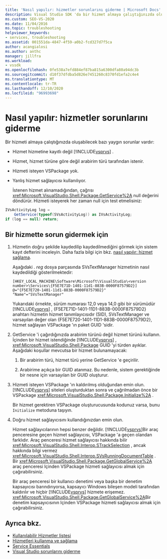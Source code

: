 ```yaml
---
title: 'Nasıl yapılır: hizmetler sorunlarını giderme | Microsoft Docs'
description: Visual Studio SDK 'da bir hizmet almaya çalıştığınızda oluşabilecek birkaç yaygın sorunun nasıl giderileceği hakkında bilgi edinin.
ms.custom: SEO-VS-2020
ms.date: 11/04/2016
ms.topic: troubleshooting
helpviewer_keywords:
- services, troubleshooting
ms.assetid: 001551da-4847-4f59-a0b2-fcd327d7f5ca
author: acangialosi
ms.author: anthc
manager: jillfra
ms.workload:
- vssdk
ms.openlocfilehash: 0fe538a7efd884ef87ba815a6300dfa80a94dc3b
ms.sourcegitcommit: d10f37dfdba5d826e7451260c8370fd1efa2c4e4
ms.translationtype: MT
ms.contentlocale: tr-TR
ms.lasthandoff: 12/10/2020
ms.locfileid: "96993698"
---
```

# <a name="how-to-troubleshoot-services"></a>Nasıl yapılır: hizmetler sorunlarını giderme
Bir hizmeti almaya çalıştığınızda oluşabilecek bazı yaygın sorunlar vardır:

- Hizmet hizmetine kayıtlı değil [!INCLUDE[vsprvs](../code-quality/includes/vsprvs_md.md)] .

- Hizmet, hizmet türüne göre değil arabirim türü tarafından istenir.

- Hizmeti isteyen VSPackage yok.

- Yanlış hizmet sağlayıcısı kullanılıyor.

  İstenen hizmet alınamadığından, çağrısı <xref:Microsoft.VisualStudio.Shell.Package.GetService%2A> null değerini döndürür. Hizmeti isteyerek her zaman null için test etmelisiniz:

```csharp
IVsActivityLog log =
    GetService(typeof(SVsActivityLog)) as IVsActivityLog;
if (log == null) return;
```

## <a name="to-troubleshoot-a-service"></a>Bir hizmette sorun gidermek için

1. Hizmetin doğru şekilde kaydedilip kaydedilmediğini görmek için sistem kayıt defterini inceleyin. Daha fazla bilgi için bkz. [nasıl yapılır: hizmet sağlama](../extensibility/how-to-provide-a-service.md).

    Aşağıdaki *. reg* dosya parçasında SVsTextManager hizmetinin nasıl kaydedildiği gösterilmektedir:

   ```
   [HKEY_LOCAL_MACHINE\Software\Microsoft\VisualStudio\<version number>\Services\{F5E7E71D-1401-11d1-883B-0000F87579D2}]
   @="{F5E7E720-1401-11d1-883B-0000F87579D2}"
   "Name"="SVsTextManager"
   ```

    Yukarıdaki örnekte, sürüm numarası 12,0 veya 14,0 gibi bir sürümüdür [!INCLUDE[vsprvs](../code-quality/includes/vsprvs_md.md)] , {F5E7E71D-1401-11D1-883B-0000F87579D2} anahtarı hizmetin hizmet tanımlayıcısıdır (SID), SVsTextManager ve varsayılan değer olan {F5E7E720-1401-11D1-883B-0000F87579D2}, hizmet sağlayan VSPackage 'ın paket GUID 'sidir.

2. GetService 'i çağırdığınızda arabirim türünü değil hizmet türünü kullanın. İçinden bir hizmet istendiğinde [!INCLUDE[vsprvs](../code-quality/includes/vsprvs_md.md)] , <xref:Microsoft.VisualStudio.Shell.Package> GUID 'yi türden ayıklar. Aşağıdaki koşullar mevcutsa bir hizmet bulunamayacak:

   1. Bir arabirim türü, hizmet türü yerine GetService 'e geçirilir.

   2. Arabirime açıkça bir GUID atanmaz. Bu nedenle, sistem gerektiğinde bir nesne için varsayılan bir GUID oluşturur.

3. Hizmeti isteyen VSPackage 'ın kaldırılmış olduğundan emin olun. [!INCLUDE[vsprvs](../code-quality/includes/vsprvs_md.md)] siteleri oluşturduktan sonra ve çağrılmadan önce bir VSPackage <xref:Microsoft.VisualStudio.Shell.Package.Initialize%2A> .

    Bir hizmet gerektiren VSPackage oluşturucusunda kodunuz varsa, bunu `Initialize` metoduna taşıyın.

4. Doğru hizmet sağlayıcısını kullandığınızdan emin olun.

    Hizmet sağlayıcılarının hepsi benzer değildir. [!INCLUDE[vsprvs](../code-quality/includes/vsprvs_md.md)]Bir araç penceresine geçen hizmet sağlayıcısı, VSPackage 'a geçen olandan farklıdır. Araç penceresi hizmet sağlayıcısı hakkında bilir <xref:Microsoft.VisualStudio.Shell.Interop.STrackSelection> , ancak hakkında bilgi vermez <xref:Microsoft.VisualStudio.Shell.Interop.SVsRunningDocumentTable> . Bir <xref:Microsoft.VisualStudio.Shell.Package.GetGlobalService%2A> araç penceresi Içinden VSPackage hizmeti sağlayıcısı almak için çağırabilirsiniz.

    Bir araç penceresi bir kullanıcı denetimi veya başka bir denetim kapsayıcısı barındırıyorsa, kapsayıcı Windows bileşen modeli tarafından kaldırılır ve hiçbir [!INCLUDE[vsprvs](../code-quality/includes/vsprvs_md.md)] hizmete erişemez. <xref:Microsoft.VisualStudio.Shell.Package.GetGlobalService%2A>Bir denetim kapsayıcısının Içinden VSPackage hizmeti sağlayıcısı almak için çağırabilirsiniz.

## <a name="see-also"></a>Ayrıca bkz.
- [Kullanılabilir Hizmetler listesi](../extensibility/internals/list-of-available-services.md)
- [Hizmetleri kullanma ve sağlama](../extensibility/using-and-providing-services.md)
- [Service Essentials](../extensibility/internals/service-essentials.md)
- [Visual Studio sorunlarını giderme](/troubleshoot/visualstudio/welcome-visual-studio/)